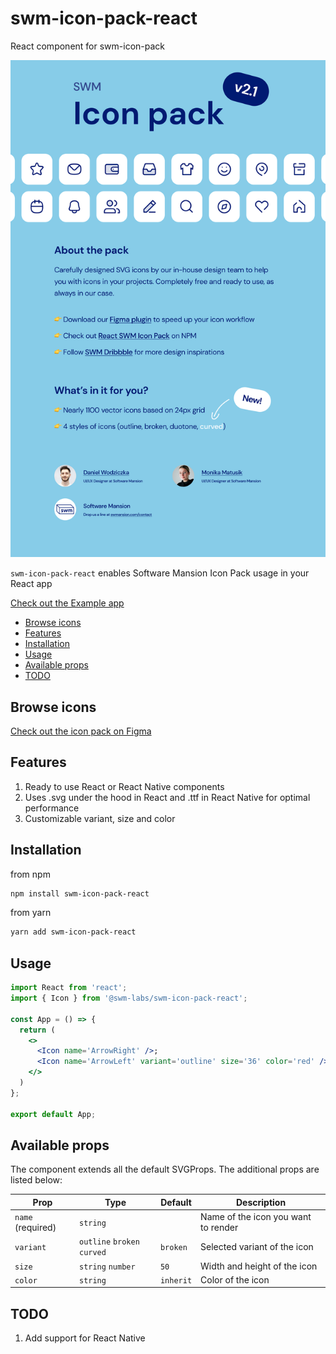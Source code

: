 # swm-icon-pack-react
React component for swm-icon-pack 

![cover](/images/intro.png)

`swm-icon-pack-react` enables Software Mansion Icon Pack usage in your React app

[Check out the Example app](https://github.com/software-mansion-labs/swm-icon-pack-react/tree/main/example)

- [Browse icons](#browse-icons)
- [Features](#features)
- [Installation](#installation)
- [Usage](#usage)
- [Available props](#available-props)
- [TODO](#todo)

## Browse icons

[Check out the icon pack on Figma](https://www.figma.com/community/file/942053544758339202/swm-icon-pack)

## Features

1. Ready to use React or React Native components
2. Uses .svg under the hood in React and .ttf in React Native for optimal performance
3. Customizable variant, size and color

## Installation

   from npm

   ```bash
   npm install swm-icon-pack-react
   ```

   from yarn

   ```bash
   yarn add swm-icon-pack-react
   ```

## Usage

```jsx
import React from 'react';
import { Icon } from '@swm-labs/swm-icon-pack-react';

const App = () => {
  return (
    <>
      <Icon name='ArrowRight' />;
      <Icon name='ArrowLeft' variant='outline' size='36' color='red' />;
    </>
  )
};

export default App;
```

## Available props

The component extends all the default SVGProps. The additional props are listed below:

| Prop          | Type                                  | Default   | Description                                     |
| ------------- | ------------------------------------- | --------- | ----------------------------------------------- |
| `name` (required)       | `string`                              |           | Name of the icon you want to render                     |                      |
| `variant`     | `outline` `broken` `curved` | `broken` | Selected variant of the icon                                |
| `size`        | `string` `number`                     | `50`      | Width and height of the icon |                         |
| `color`       | `string`                              | `inherit` | Color of the icon                     |


## TODO

1. Add support for React Native

